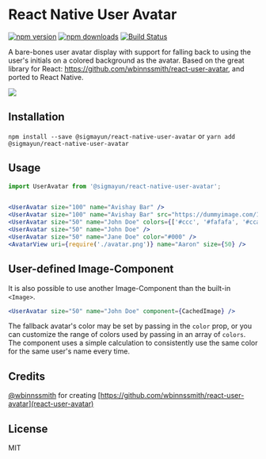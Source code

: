 # React Native User Avatar

[![npm version](https://img.shields.io/npm/v/react-native-user-avatar.svg?style=flat-square)](https://www.npmjs.com/package/react-native-user-avatar)
[![npm downloads](https://img.shields.io/npm/dm/react-native-user-avatar.svg?style=flat-square)](https://www.npmjs.com/package/react-native-user-avatar)
[![Build Status](https://travis-ci.org/avishayil/react-native-user-avatar.svg?branch=master)](https://travis-ci.org/avishayil/react-native-user-avatar)

A bare-bones user avatar display with support for falling back to using the user's initials on a colored background as the avatar.
Based on the great library for React: https://github.com/wbinnssmith/react-user-avatar, and ported to React Native.

![](http://i.imgur.com/LJjK9cl.png)

## Installation

`npm install --save @sigmayun/react-native-user-avatar` or `yarn add @sigmayun/react-native-user-avatar`

## Usage

```jsx
import UserAvatar from '@sigmayun/react-native-user-avatar';


<UserAvatar size="100" name="Avishay Bar" />
<UserAvatar size="100" name="Avishay Bar" src="https://dummyimage.com/100x100/000/fff" />
<UserAvatar size="50" name="John Doe" colors={['#ccc', '#fafafa', '#ccaabb']}/>
<UserAvatar size="50" name="John Doe" />
<UserAvatar size="50" name="Jane Doe" color="#000" />
<AvatarView uri={require('./avatar.png')} name="Aaron" size={50} />
```

## User-defined Image-Component

It is also possible to use another Image-Component than the built-in `<Image>`.

```jsx
<UserAvatar size="50" name="John Doe" component={CachedImage} />
```

The fallback avatar's color may be set by passing in the `color` prop, or you can customize the range of colors
used by passing in an array of `colors`. The component uses a simple calculation to consistently use the same
color for the same user's name every time.

## Credits

[@wbinnssmith](https://github.com/wbinnssmith/) for creating [https://github.com/wbinnssmith/react-user-avatar](react-user-avatar)

## License

MIT
